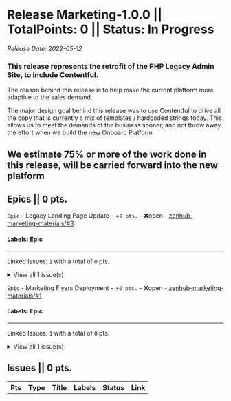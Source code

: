 # Release Marketing-1.0.0 || TotalPoints: 0 || Status: In Progress
_Release Date: 2022-05-12_
### This release represents the retrofit of the PHP Legacy Admin Site, to include Contentful.
The reason behind this release is to help make the current platform more adaptive to the sales demand.

The major design goal behind this release was to use Contentful to drive all the copy that is currently a mix of templates / hardcoded strings today. This allows us to meet the demands of the business sooner, and not throw away the effort when we build the new Onboard Platform.

We estimate 75% or more of the work done in this release, will be carried forward into the new platform
---
## Epics || 0 pts.
 `Epic` - Legacy Landing Page Update - +`0 pts.` - :x:open - [zenhub-marketing-materials/#3](https://github.com/OnboardRS/zenhub-marketing-materials/issues/3)
 > 

#### Labels: Epic 
---
Linked Issues: `1` with a total of `0` pts.
<details><summary>View all 1 issue(s)</summary>
<p>
<table>
<tr><th>Pts</th><th>Type</th><th>Title</th><th>Labels</th><th>Status</th><th>Link</th></tr>
<tr><td>+0</td><td>Issue</td><td>Create contentful data model to support editability for the landing page, flow, and dashboard.</td><td></td><td>:x:open</td><td><a href="https://github.com/OnboardRS/zenhub-marketing-materials/issues/4">zenhub-marketing-materials/#4</a></td> </tr>
</table>
</p>
</details>


 `Epic` - Marketing Flyers Deployment - +`0 pts.` - :x:open - [zenhub-marketing-materials/#1](https://github.com/OnboardRS/zenhub-marketing-materials/issues/1)
 > 

#### Labels: Epic 
---
Linked Issues: `1` with a total of `0` pts.
<details><summary>View all 1 issue(s)</summary>
<p>
<table>
<tr><th>Pts</th><th>Type</th><th>Title</th><th>Labels</th><th>Status</th><th>Link</th></tr>
<tr><td>+0</td><td>Issue</td><td>Update Login UI on Marketing Flyers.</td><td></td><td>:x:open</td><td><a href="https://github.com/OnboardRS/zenhub-marketing-materials/issues/2">zenhub-marketing-materials/#2</a></td> </tr>
</table>
</p>
</details>



## Issues || 0 pts.
<table>
<tr><th>Pts</th><th>Type</th><th>Title</th><th>Labels</th><th>Status</th><th>Link</th></tr>
</table>
